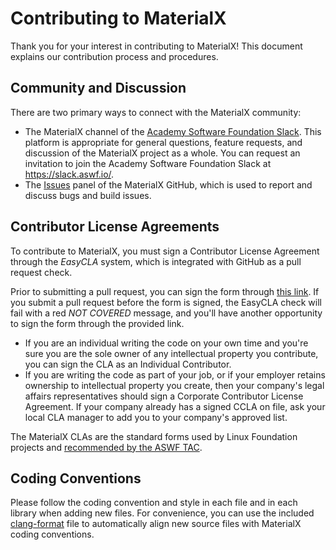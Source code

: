 # Contributing to MaterialX

Thank you for your interest in contributing to MaterialX!  This document explains our contribution process and procedures.

## Community and Discussion

There are two primary ways to connect with the MaterialX community:

* The MaterialX channel of the [Academy Software Foundation Slack](http://academysoftwarefdn.slack.com/).  This platform is appropriate for general questions, feature requests, and discussion of the MaterialX project as a whole.  You can request an invitation to join the Academy Software Foundation Slack at https://slack.aswf.io/.
* The [Issues](https://github.com/AcademySoftwareFoundation/MaterialX/issues) panel of the MaterialX GitHub, which is used to report and discuss bugs and build issues.

## Contributor License Agreements

To contribute to MaterialX, you must sign a Contributor License Agreement through the *EasyCLA* system, which is integrated with GitHub as a pull request check.

Prior to submitting a pull request, you can sign the form through [this link](https://contributor.easycla.lfx.linuxfoundation.org/#/cla/project/68fa91fe-51fe-41ac-a21d-e0a0bf688a53/user/564e571e-12d7-4857-abd4-898939accdd7).  If you submit a pull request before the form is signed, the EasyCLA check will fail with a red *NOT COVERED* message, and you'll have another opportunity to sign the form through the provided link.

* If you are an individual writing the code on your own time and you're sure you are the sole owner of any intellectual property you contribute, you can sign the CLA as an Individual Contributor.
* If you are writing the code as part of your job, or if your employer retains ownership to intellectual property you create, then your company's legal affairs representatives should sign a Corporate Contributor License Agreement.  If your company already has a signed CCLA on file, ask your local CLA manager to add you to your company's approved list.

The MaterialX CLAs are the standard forms used by Linux Foundation projects and [recommended by the ASWF TAC](https://github.com/AcademySoftwareFoundation/tac/blob/main/process/contributing.md#contributor-license-agreement-cla).

## Coding Conventions

Please follow the coding convention and style in each file and in each library when adding new files.  For convenience, you can use the included [clang-format](.clang-format) file to automatically align new source files with MaterialX coding conventions.
